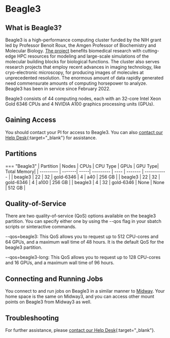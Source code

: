 # Beagle3
<!-- From these links:
https://biologicalsciences.uchicago.edu/news/features/beagle-3-gpu-cluster -->

## What is Beagle3?
Beagle3 is a high-performance computing cluster funded by the NIH grant led by Professor Benoit Roux, the Amgen Professor of Biochemistry and Molecular Biology. [The project](https://biologicalsciences.uchicago.edu/news/features/beagle-3-gpu-cluster) benefits biomedical research with cutting-edge HPC resources for modeling and large-scale simulations of the molecular building blocks for biological functions. The cluster also serves research projects that employ recent advances in imaging technology, like cryo-electronic microscopy, for producing images of molecules at unprecedented resolution. The enormous amount of data rapidly generated need commensurate amounts of computing horsepower to analyze. Beagle3 has been in service since February 2022.

Beagle3 consists of 44 computing nodes, each with an 32-core Intel Xeon Gold 6346 CPUs and 4 NVIDIA A100 graphics processing units (GPUs).

## Gaining Access

You should contact your PI for access to Beagle3. You can also [contact our Help Desk](https://rcc.uchicago.edu/support-and-services/consulting-and-technical-support){:target="_blank"} for assistance.

## Partitions

=== "Beagle3"
      | Partition | Nodes  | CPUs | CPU Type  | GPUs | GPU Type| Total Memory|
      | --------- | -------| -----| --------- | ---- | ------- | ----------- |
      | beagle3   |   22   |  32  | gold-6346 | 4    |  a40    |    256 GB   |
      | beagle3   |   22   |  32  | gold-6346 | 4    |  a100   |    256 GB   |
      | beagle3   |   4    |  32  | gold-6346 | None |  None   |    512 GB   |

## Quality-of-Service

There are two quality-of-service (QoS) options available on the beagle3 partition. You can specify either one by using the --qos flag in your sbatch scripts or sinteractive commands.


--qos=beagle3: This QoS allows you to request up to 512 CPU-cores and 64 GPUs, and a maximum wall time of 48 hours. It is the default QoS for the beagle3 partition.

--qos=beagle3-long: This QoS allows you to request up to 128 CPU-cores and 16 GPUs, and a maximum wall time of 96 hours.

## Connecting and Running Jobs

You connect to and run jobs on Beagle3 in a similar manner to [Midway](../midway23/midway_getting_started.md). Your home space is the same on Midway3, and you can access other mount points on Beagle3 from Midway3 as well.

## Troubleshooting

For further assistance, please [contact our Help Desk](https://rcc.uchicago.edu/support-and-services/consulting-and-technical-support){:target="_blank"}.